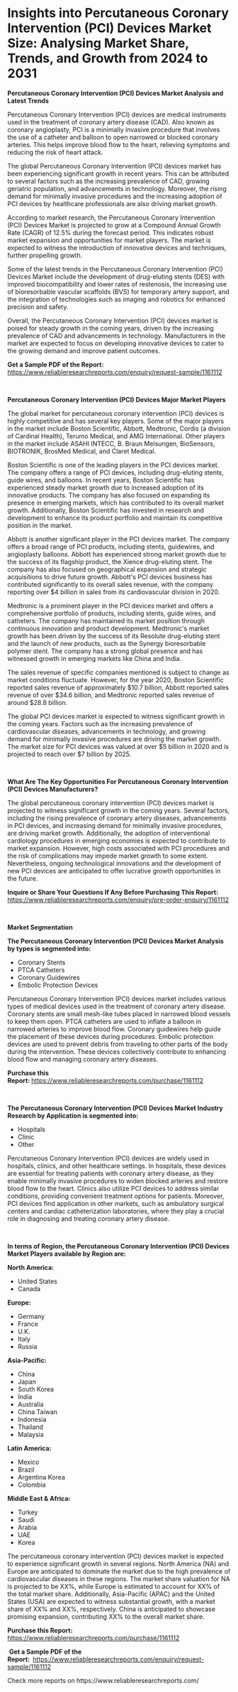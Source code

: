 <p><h1>Insights into Percutaneous Coronary Intervention (PCI) Devices Market Size: Analysing Market Share, Trends, and Growth from 2024 to 2031</h1></p><p><strong>Percutaneous Coronary Intervention (PCI) Devices Market Analysis and Latest Trends</strong></p>
<p><p>Percutaneous Coronary Intervention (PCI) devices are medical instruments used in the treatment of coronary artery disease (CAD). Also known as coronary angioplasty, PCI is a minimally invasive procedure that involves the use of a catheter and balloon to open narrowed or blocked coronary arteries. This helps improve blood flow to the heart, relieving symptoms and reducing the risk of heart attack.</p><p>The global Percutaneous Coronary Intervention (PCI) devices market has been experiencing significant growth in recent years. This can be attributed to several factors such as the increasing prevalence of CAD, growing geriatric population, and advancements in technology. Moreover, the rising demand for minimally invasive procedures and the increasing adoption of PCI devices by healthcare professionals are also driving market growth.</p><p>According to market research, the Percutaneous Coronary Intervention (PCI) Devices Market is projected to grow at a Compound Annual Growth Rate (CAGR) of 12.5% during the forecast period. This indicates robust market expansion and opportunities for market players. The market is expected to witness the introduction of innovative devices and techniques, further propelling growth.</p><p>Some of the latest trends in the Percutaneous Coronary Intervention (PCI) Devices Market include the development of drug-eluting stents (DES) with improved biocompatibility and lower rates of restenosis, the increasing use of bioresorbable vascular scaffolds (BVS) for temporary artery support, and the integration of technologies such as imaging and robotics for enhanced precision and safety.</p><p>Overall, the Percutaneous Coronary Intervention (PCI) devices market is poised for steady growth in the coming years, driven by the increasing prevalence of CAD and advancements in technology. Manufacturers in the market are expected to focus on developing innovative devices to cater to the growing demand and improve patient outcomes.</p></p>
<p><strong>Get a Sample PDF of the Report:&nbsp;</strong> <a href="https://www.reliableresearchreports.com/enquiry/request-sample/1161112">https://www.reliableresearchreports.com/enquiry/request-sample/1161112</a></p>
<p>&nbsp;</p>
<p><strong>Percutaneous Coronary Intervention (PCI) Devices Major Market Players</strong></p>
<p><p>The global market for percutaneous coronary intervention (PCI) devices is highly competitive and has several key players. Some of the major players in the market include Boston Scientific, Abbott, Medtronic, Cordis (a division of Cardinal Health), Terumo Medical, and AMG International. Other players in the market include ASAHI INTECC, B. Braun Melsungen, BioSensors, BIOTRONIK, BrosMed Medical, and Claret Medical.</p><p>Boston Scientific is one of the leading players in the PCI devices market. The company offers a range of PCI devices, including drug-eluting stents, guide wires, and balloons. In recent years, Boston Scientific has experienced steady market growth due to increased adoption of its innovative products. The company has also focused on expanding its presence in emerging markets, which has contributed to its overall market growth. Additionally, Boston Scientific has invested in research and development to enhance its product portfolio and maintain its competitive position in the market.</p><p>Abbott is another significant player in the PCI devices market. The company offers a broad range of PCI products, including stents, guidewires, and angioplasty balloons. Abbott has experienced strong market growth due to the success of its flagship product, the Xience drug-eluting stent. The company has also focused on geographical expansion and strategic acquisitions to drive future growth. Abbott's PCI devices business has contributed significantly to its overall sales revenue, with the company reporting over $4 billion in sales from its cardiovascular division in 2020.</p><p>Medtronic is a prominent player in the PCI devices market and offers a comprehensive portfolio of products, including stents, guide wires, and catheters. The company has maintained its market position through continuous innovation and product development. Medtronic's market growth has been driven by the success of its Resolute drug-eluting stent and the launch of new products, such as the Synergy bioresorbable polymer stent. The company has a strong global presence and has witnessed growth in emerging markets like China and India.</p><p>The sales revenue of specific companies mentioned is subject to change as market conditions fluctuate. However, for the year 2020, Boston Scientific reported sales revenue of approximately $10.7 billion, Abbott reported sales revenue of over $34.6 billion, and Medtronic reported sales revenue of around $28.8 billion.</p><p>The global PCI devices market is expected to witness significant growth in the coming years. Factors such as the increasing prevalence of cardiovascular diseases, advancements in technology, and growing demand for minimally invasive procedures are driving the market growth. The market size for PCI devices was valued at over $5 billion in 2020 and is projected to reach over $7 billion by 2025.</p></p>
<p>&nbsp;</p>
<p><strong>What Are The Key Opportunities For Percutaneous Coronary Intervention (PCI) Devices Manufacturers?</strong></p>
<p><p>The global percutaneous coronary intervention (PCI) devices market is projected to witness significant growth in the coming years. Several factors, including the rising prevalence of coronary artery diseases, advancements in PCI devices, and increasing demand for minimally invasive procedures, are driving market growth. Additionally, the adoption of interventional cardiology procedures in emerging economies is expected to contribute to market expansion. However, high costs associated with PCI procedures and the risk of complications may impede market growth to some extent. Nevertheless, ongoing technological innovations and the development of new PCI devices are anticipated to offer lucrative growth opportunities in the future.</p></p>
<p><strong>Inquire or Share Your Questions If Any Before Purchasing This Report:</strong> <a href="https://www.reliableresearchreports.com/enquiry/pre-order-enquiry/1161112">https://www.reliableresearchreports.com/enquiry/pre-order-enquiry/1161112</a></p>
<p>&nbsp;</p>
<p><strong>Market Segmentation</strong></p>
<p><strong>The Percutaneous Coronary Intervention (PCI) Devices Market Analysis by types is segmented into:</strong></p>
<p><ul><li>Coronary Stents</li><li>PTCA Catheters</li><li>Coronary Guidewires</li><li>Embolic Protection Devices</li></ul></p>
<p><p>Percutaneous Coronary Intervention (PCI) devices market includes various types of medical devices used in the treatment of coronary artery disease. Coronary stents are small mesh-like tubes placed in narrowed blood vessels to keep them open. PTCA catheters are used to inflate a balloon in narrowed arteries to improve blood flow. Coronary guidewires help guide the placement of these devices during procedures. Embolic protection devices are used to prevent debris from traveling to other parts of the body during the intervention. These devices collectively contribute to enhancing blood flow and managing coronary artery diseases.</p></p>
<p><strong>Purchase this Report:&nbsp;</strong><a href="https://www.reliableresearchreports.com/purchase/1161112">https://www.reliableresearchreports.com/purchase/1161112</a></p>
<p>&nbsp;</p>
<p><strong>The Percutaneous Coronary Intervention (PCI) Devices Market Industry Research by Application is segmented into:</strong></p>
<p><ul><li>Hospitals</li><li>Clinic</li><li>Other</li></ul></p>
<p><p>Percutaneous Coronary Intervention (PCI) devices are widely used in hospitals, clinics, and other healthcare settings. In hospitals, these devices are essential for treating patients with coronary artery disease, as they enable minimally invasive procedures to widen blocked arteries and restore blood flow to the heart. Clinics also utilize PCI devices to address similar conditions, providing convenient treatment options for patients. Moreover, PCI devices find application in other markets, such as ambulatory surgical centers and cardiac catheterization laboratories, where they play a crucial role in diagnosing and treating coronary artery disease.</p></p>
<p>&nbsp;</p>
<p><strong>In terms of Region, the Percutaneous Coronary Intervention (PCI) Devices Market Players available by Region are:</strong></p>
<p>
    <p> <strong> North America: </strong>
        <ul>
            <li>United States</li>
            <li>Canada</li>
        </ul>
        </p> 
    <p> <strong> Europe: </strong>
        <ul>
            <li>Germany</li>
            <li>France</li>
            <li>U.K.</li>
            <li>Italy</li>
            <li>Russia</li>
        </ul>
        </p> 
    <p> <strong> Asia-Pacific: </strong>
        <ul>
            <li>China</li>
            <li>Japan</li>
            <li>South Korea</li>
            <li>India</li>
            <li>Australia</li>
            <li>China Taiwan</li>
            <li>Indonesia</li>
            <li>Thailand</li>
            <li>Malaysia</li>
        </ul>
        </p> 
    <p> <strong> Latin America: </strong>
        <ul>
            <li>Mexico</li>
            <li>Brazil</li>
            <li>Argentina Korea</li>
            <li>Colombia</li>
        </ul>
        </p> 
    <p> <strong> Middle East & Africa: </strong>
        <ul>
            <li>Turkey</li>
            <li>Saudi</li>
            <li>Arabia</li>
            <li>UAE</li>
            <li>Korea</li>
        </ul>
    </p>
    </p>
<p><p>The percutaneous coronary intervention (PCI) devices market is expected to experience significant growth in several regions. North America (NA) and Europe are anticipated to dominate the market due to the high prevalence of cardiovascular diseases in these regions. The market share valuation for NA is projected to be XX%, while Europe is estimated to account for XX% of the total market share. Additionally, Asia-Pacific (APAC) and the United States (USA) are expected to witness substantial growth, with a market share of XX% and XX%, respectively. China is anticipated to showcase promising expansion, contributing XX% to the overall market share.</p></p>
<p><strong>Purchase this Report: </strong><a href="https://www.reliableresearchreports.com/purchase/1161112">https://www.reliableresearchreports.com/purchase/1161112</a></p>
<p>&nbsp;<strong>Get a Sample PDF of the Report:&nbsp;&nbsp;</strong><a href="https://www.reliableresearchreports.com/enquiry/request-sample/1161112">https://www.reliableresearchreports.com/enquiry/request-sample/1161112</a></p>
<p><strong></strong></p>
<p>Check more reports on https://www.reliableresearchreports.com/</p>